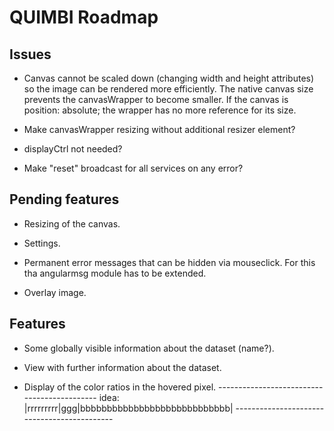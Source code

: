 # QUIMBI Roadmap


## Issues

- Canvas cannot be scaled down (changing width and height attributes) so the image can be rendered more efficiently. The native canvas size prevents the canvasWrapper to become smaller. If the canvas is position: absolute; the wrapper has no more reference for its size.

- Make canvasWrapper resizing without additional resizer element?

- displayCtrl not needed?

- Make "reset" broadcast for all services on any error?


## Pending features

- Resizing of the canvas.

- Settings.

- Permanent error messages that can be hidden via mouseclick. For this tha angularmsg module has to be extended.

- Overlay image.


## Features

- Some globally visible information about the dataset (name?).

- View with further information about the dataset.

- Display of the color ratios in the hovered pixel.
		  --------------------------------------------
  idea: |rrrrrrrrr|ggg|bbbbbbbbbbbbbbbbbbbbbbbbbbbb|
		  --------------------------------------------